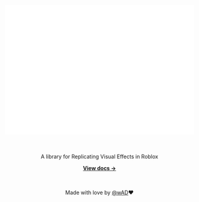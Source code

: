 <div align="center">
	<img src="assets/logo.png" alt="RefX" width="600" />
	<br><br><br>
	<p>A library for Replicating Visual Effects in Roblox</p>
	<a href="https://github.com/"><strong>View docs &rarr;</strong></a>
  <br><br><br>

  Made with love by [@wAD](https://github.com/g1mmethemoney)❤️
</div>